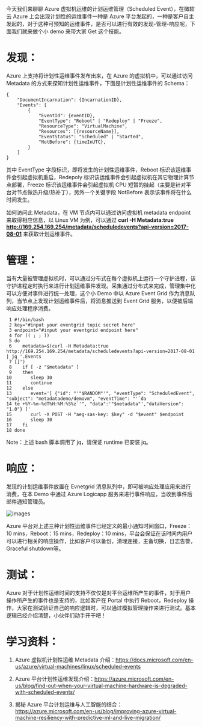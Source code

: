 今天我们来聊聊 Azure 虚拟机运维的计划运维管理（Scheduled Event），在微软云 Azure 上会出现计划性的运维事件一种是 Azure 平台发起的，一种是客户自主发起的，对于这种可预知的运维事件，是否可以进行有效的发现-管理-响应呢，下面我们就来做个小 demo 来带大家 Get 这个技能。

# 发现：

Azure 上支持将计划性运维事件发布出来，在 Azure 的虚拟机中，可以通过访问 Metadata 的方式来探知计划性运维事件，下面是计划性运维事件的 Schema：

```
{
    "DocumentIncarnation": {IncarnationID},
    "Events": [
        {
            "EventId": {eventID},
            "EventType": "Reboot" | "Redeploy" | "Freeze",
            "ResourceType": "VirtualMachine",
            "Resources": [{resourceName}],
            "EventStatus": "Scheduled" | "Started",
            "NotBefore": {timeInUTC},              
        }
    ]
}
```

其中 EventType 字段标识，即将发生的计划性运维事件，Reboot 标识该运维事件会引起虚拟机重启，Redepoly 标识该运维事件会引起虚拟机在其它物理计算节点部署，Freeze 标识该运维事件会引起虚拟机 CPU 短暂的挂起（主要是针对平台对节点做热升级/热补丁），另外一个关键字段 NotBefore 表示该事件将在什么时间发生。

如何访问此 Metadata，在 VM 节点内可以通过访问虚拟机 metadata endpoint 来取得相应信息，以 Linux VM 为例，可以通过 **curl -H Metadata:true http://169.254.169.254/metadata/scheduledevents?api-version=2017-08-01** 来获取计划运维事件。

# 管理：

当有大量被管理虚拟机时，可以通过分布式在每个虚拟机上运行一个守护进程，该守护进程定时执行来进行计划运维事件发现。采集通过分布式来完成，管理集中化可以方便对事件进行统一处理，这个小 Demo 中以 Azure Event Grid 作为消息队列，当节点上发现计划运维事件后，将消息推送到 Event Grid 服务，以便被后端响应处理程序消费。

```
 1 #!/bin/bash
 2 key="#input your eventgrid topic secret here"
 3 endpoint="#input your eventgrid endpoint here" 
 4 for (( ; ; ))
 5 do
 6    metadata=$(curl -H Metadata:true http://169.254.169.254/metadata/scheduledevents?api-version=2017-08-01 | jq '.Events
 7 []')
 8    if [ -z "$metadata" ]
 9    then
10       sleep 30
11       continue
12    else
13       event='[ {"id": "'"$RANDOM"'", "eventType": "ScheduledEvent", "subject": "metadatademo/demovm", "eventTime": "'`da
14 te +%Y-%m-%dT%H:%M:%S%z`'", "data":'"$metadata"',"dataVersion": "1.0"} ]'
15       curl -X POST -H "aeg-sas-key: $key" -d "$event" $endpoint
16       sleep 30
17    fi
18 done
```

Note：上述 bash 脚本调用了 jq，请保证 runtime 已安装 jq。

# 响应：

发现的计划运维事件放置在 Evnetgrid 消息队列中，即可被响应处理应用来进行消费，在本 Demo 中通过 Azure Logicapp 服务来进行事件响应，当收到事件后邮件通知管理员。

![images](https://github.com/CohenLyon/OCPChinaPTSALLDOCS/blob/patch-1/01.BLOG/images/Azure%20%E8%99%9A%E6%8B%9F%E6%9C%BA%E8%AE%A1%E5%88%92%E8%BF%90%E7%BB%B4%E7%AE%A1%E7%90%8601.png)

Azure 平台对上述三种计划性运维事件已经定义的最小通知时间窗口，Freeze：10 mins，Reboot：15 mins，Redeploy：10 mins，平台会保证在该时间内用户可以进行相关的响应操作，比如客户可以备份，清理连接，主备切换，日志告警，Graceful shutdown等。

# 测试：

Azure 对于计划性运维时间的支持不仅仅是对平台运维所产生的事件，对于用户操作所产生的事件也是支持的，比如客户在 Portal 中执行 Reboot，Redeploy 操作，大家在测试验证自己的响应逻辑时，可以通过模拟管理操作来进行测试。基本逻辑已经介绍清楚，小伙伴们动手开干吧！

# 学习资料：

1. Azure 虚拟机计划性运维 Metadata 介绍：https://docs.microsoft.com/en-us/azure/virtual-machines/linux/scheduled-events

2. Azure 平台计划性运维发现介绍：https://azure.microsoft.com/en-us/blog/find-out-when-your-virtual-machine-hardware-is-degraded-with-scheduled-events/

3. 揭秘 Azure 平台计划运维与人工智能的结合：https://azure.microsoft.com/en-us/blog/improving-azure-virtual-machine-resiliency-with-predictive-ml-and-live-migration/
